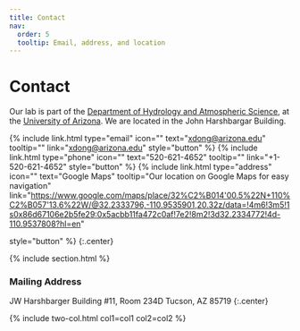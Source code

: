 ```yaml
---
title: Contact
nav:
  order: 5
  tooltip: Email, address, and location
---
```


# <i class="fas fa-envelope"></i>Contact

Our lab is part of the [Department of Hydrology and Atmospheric Science](https://has.arizona.edu/), at the [University of Arizona](https://www.arizona.edu/).
We are located in the John Harshbargar Building.

{%
  include link.html
  type="email"
  icon=""
  text="xdong@arizona.edu"
  tooltip=""
  link="xdong@arizona.edu"
  style="button"
%}
{%
  include link.html
  type="phone"
  icon=""
  text="520-621-4652"
  tooltip=""
  link="+1-520-621-4652"
  style="button"
%}
{%
  include link.html
  type="address"
  icon=""
  text="Google Maps"
  tooltip="Our location on Google Maps for easy navigation"
  link="https://www.google.com/maps/place/32%C2%B014'00.5%22N+110%C2%B057'13.6%22W/@32.2333796,-110.9535901,20.32z/data=!4m6!3m5!1s0x86d67106e2b5fe29:0x5acbb11fa472c0af!7e2!8m2!3d32.2334772!4d-110.9537808?hl=en"
  
  style="button"
%}
{:.center}

{% include section.html %}

### <i class="fas fa-mail-bulk"></i>Mailing Address

JW Harshbarger Building #11, Room 234D
Tucson, AZ 85719
{:.center}


{% include two-col.html col1=col1 col2=col2 %}
